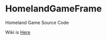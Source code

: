 # HomelandGameFrame

Homeland Game Source Code

Wiki is [Here](https://github.com/HomelandStudio/HomelandGameFrame/wiki)